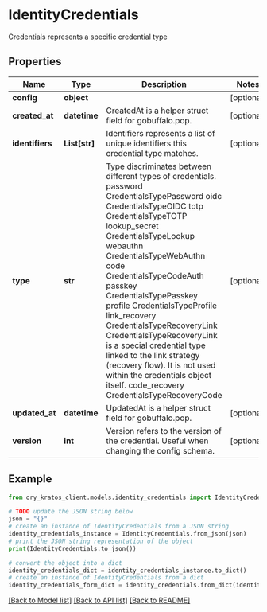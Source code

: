 # IdentityCredentials

Credentials represents a specific credential type

## Properties

Name | Type | Description | Notes
------------ | ------------- | ------------- | -------------
**config** | **object** |  | [optional] 
**created_at** | **datetime** | CreatedAt is a helper struct field for gobuffalo.pop. | [optional] 
**identifiers** | **List[str]** | Identifiers represents a list of unique identifiers this credential type matches. | [optional] 
**type** | **str** | Type discriminates between different types of credentials. password CredentialsTypePassword oidc CredentialsTypeOIDC totp CredentialsTypeTOTP lookup_secret CredentialsTypeLookup webauthn CredentialsTypeWebAuthn code CredentialsTypeCodeAuth passkey CredentialsTypePasskey profile CredentialsTypeProfile link_recovery CredentialsTypeRecoveryLink  CredentialsTypeRecoveryLink is a special credential type linked to the link strategy (recovery flow).  It is not used within the credentials object itself. code_recovery CredentialsTypeRecoveryCode | [optional] 
**updated_at** | **datetime** | UpdatedAt is a helper struct field for gobuffalo.pop. | [optional] 
**version** | **int** | Version refers to the version of the credential. Useful when changing the config schema. | [optional] 

## Example

```python
from ory_kratos_client.models.identity_credentials import IdentityCredentials

# TODO update the JSON string below
json = "{}"
# create an instance of IdentityCredentials from a JSON string
identity_credentials_instance = IdentityCredentials.from_json(json)
# print the JSON string representation of the object
print(IdentityCredentials.to_json())

# convert the object into a dict
identity_credentials_dict = identity_credentials_instance.to_dict()
# create an instance of IdentityCredentials from a dict
identity_credentials_form_dict = identity_credentials.from_dict(identity_credentials_dict)
```
[[Back to Model list]](../README.md#documentation-for-models) [[Back to API list]](../README.md#documentation-for-api-endpoints) [[Back to README]](../README.md)


